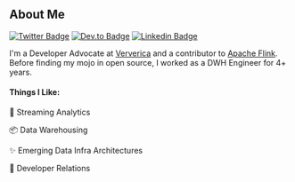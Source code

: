 ## About Me

[![Twitter Badge](https://img.shields.io/badge/-@morsapaes-1ca0f1?style=flat&labelColor=1ca0f1&logo=twitter&logoColor=white&link=https://twitter.com/morsapaes)](https://twitter.com/morsapaes)
[![Dev.to Badge](https://img.shields.io/badge/dev.to-0A0A0A?style=flat&logo=dev.to&logoColor=white)](https://dev.to/morsapaes)
[![Linkedin Badge](https://img.shields.io/badge/-LinkedIn-blue?style=flat&logo=Linkedin&logoColor=white&link=https://www.linkedin.com/in/morsapaes/)](https://www.linkedin.com/in/morsapaes/)

I'm a Developer Advocate at [Ververica](https://www.ververica.com/) and a contributor to [Apache Flink](https://flink.apache.org/). Before finding my mojo in open source, I worked as a DWH Engineer for 4+ years.

#### Things I Like:

:fish_cake: Streaming Analytics

:package: Data Warehousing

:sparkles: Emerging Data Infra Architectures

:squid: Developer Relations
